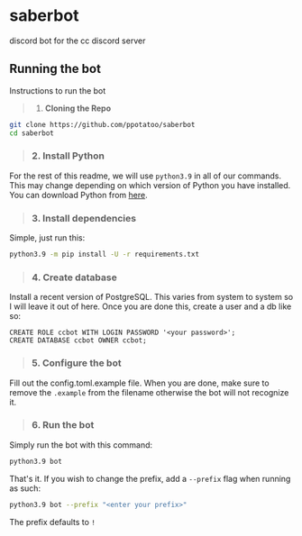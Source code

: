 # saberbot
discord bot for the cc discord server

## Running the bot
Instructions to run the bot

> 1. **Cloning the Repo**

```bash
git clone https://github.com/ppotatoo/saberbot
cd saberbot
```

> ### 2. **Install Python**

For the rest of this readme, we will use `python3.9` in all of our commands. This may change depending on which version of Python you have installed. You can download Python from [here](https://www.python.org/downloads/).

> ### 3. **Install dependencies**

Simple, just run this:
```bash
python3.9 -m pip install -U -r requirements.txt
```
> ### 4. **Create database**

Install a recent version of PostgreSQL. This varies from system to system so I will leave it out of here. Once you are done this, create a user and a db like so: 
```psql
CREATE ROLE ccbot WITH LOGIN PASSWORD '<your password>';
CREATE DATABASE ccbot OWNER ccbot;
```

> ### 5. **Configure the bot**

Fill out the config.toml.example file. When you are done, make sure to remove the `.example` from the filename otherwise the bot will not recognize it.

> ### 6. **Run the bot**

Simply run the bot with this command: 
```bash
python3.9 bot
```
That's it. If you wish to change the prefix, add a `--prefix` flag when running as such:
```bash
python3.9 bot --prefix "<enter your prefix>"
```
The prefix defaults to `!`




